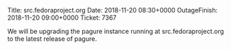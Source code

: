 Title: src.fedoraproject.org
Date: 2018-11-20 08:30+0000
OutageFinish: 2018-11-20 09:00+0000
Ticket: 7367

We will be upgrading the pagure instance running at src.fedoraproject.org to the latest release of pagure.